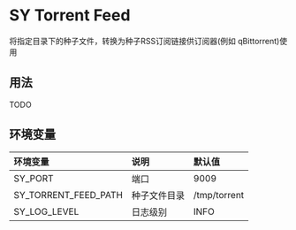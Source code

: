# SY Torrent Feed

将指定目录下的种子文件，转换为种子RSS订阅链接供订阅器(例如 qBittorrent)使用

## 用法

TODO

## 环境变量

| 环境变量                 | 说明     | 默认值          |
|:---------------------|:-------|:-------------|
| SY_PORT              | 端口     | 9009         |
| SY_TORRENT_FEED_PATH | 种子文件目录 | /tmp/torrent |
| SY_LOG_LEVEL         | 日志级别   | INFO         |
